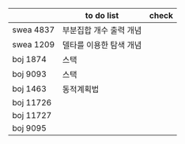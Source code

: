 |           | to do list              | check |
| --------- | ----------------------- | ----- |
| swea 4837 | 부분집합 개수 출력 개념 |       |
| swea 1209 | 델타를 이용한 탐색 개념 |       |
| boj 1874  | 스택                    |       |
| boj 9093  | 스택                    |       |
| boj 1463  | 동적계획법              |       |
| boj 11726 |                         |       |
| boj 11727 |                         |       |
| boj 9095  |                         |       |

